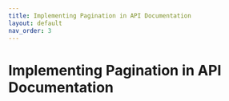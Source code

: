 ```yaml
---
title: Implementing Pagination in API Documentation
layout: default
nav_order: 3
---
```


# Implementing Pagination in API Documentation
